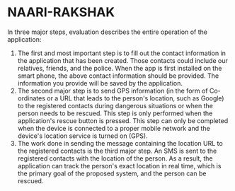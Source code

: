 # NAARI-RAKSHAK





 
In three major steps, evaluation describes the entire operation of the application: 
1. The first and most important step is to fill out the contact information in the application that has 
been created. Those contacts could include our relatives, friends, and the police. When the app is 
first installed on the smart phone, the above contact information should be provided. The 
information you provide will be saved by the application.
2. The second major step is to send GPS information (in the form of Co-ordinates or a URL that 
leads to the person's location, such as Google) to the registered contacts during dangerous 
situations or when the person needs to be rescued. This step is only performed when the 
application's rescue button is pressed. This step can only be completed when the device is 
connected to a proper mobile network and the device's location service is turned on (GPS).
3. The work done in sending the message containing the location URL to the registered contacts is 
the third major step. An SMS is sent to the registered contacts with the location of the person. 
As a result, the application can track the person's exact location in real time, which is the 
primary goal of the proposed system, and the person can be rescued.
